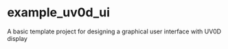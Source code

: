 # example_uv0d_ui
A basic template project for designing a graphical user interface with UV0D display
